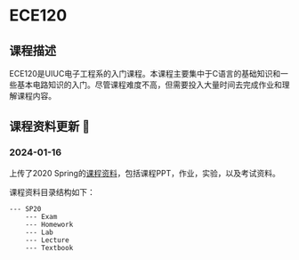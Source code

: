 # ECE120

## 课程描述

ECE120是UIUC电子工程系的入门课程。本课程主要集中于C语言的基础知识和一些基本电路知识的入门。尽管课程难度不高，但需要投入大量时间去完成作业和理解课程内容。

## 课程资料更新 📢

### 2024-01-16
上传了2020 Spring的[课程资料](./SP20/)，包括课程PPT，作业，实验，以及考试资料。

课程资料目录结构如下：
```
--- SP20
    --- Exam
    --- Homework
    --- Lab
    --- Lecture
    --- Textbook
```